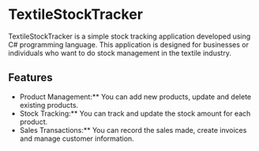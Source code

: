 # TextileStockTracker

TextileStockTracker is a simple stock tracking application developed using C# programming language. This application is designed for businesses or individuals who want to do stock management in the textile industry.

## Features

- Product Management:** You can add new products, update and delete existing products.
- Stock Tracking:** You can track and update the stock amount for each product.
- Sales Transactions:** You can record the sales made, create invoices and manage customer information.
